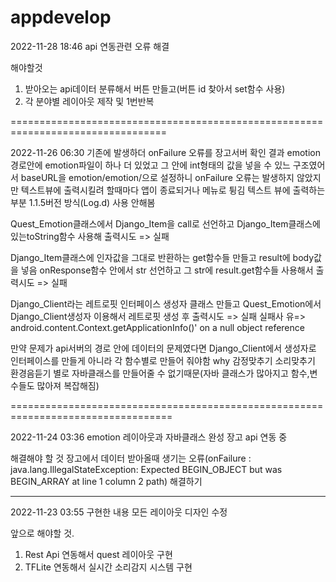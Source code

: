 # appdevelop
2022-11-28 18:46
api 연동관련 오류 해결

해야할것
1. 받아오는 api데이터 분류해서 버튼 만들고(버튼 id 찾아서 set함수 사용)
2. 각 분야별 레이아웃 제작 및 1번반복

=================================================================================

2022-11-26 06:30
기존에 발생하더 onFailure 오류를 장고서버 확인 결과 emotion경로안에 emotion파일이 하나 더 있었고 그 안에 int형태의 값을 넣을 수 있느 구조였어서
baseURL을 emotion/emotion/으로 설정하니 onFailure 오류는 발생하지 않았지만 텍스트뷰에 출력시킬려 할때마다 앱이 종료되거나 메뉴로 튕김
텍스트 뷰에 출력하는부분
1.1.5버전 방식(Log.d) 사용 안해봄

Quest_Emotion클래스에서 Django_Item을 call로 선언하고 Django_Item클래스에 있는toString함수 사용해 출력시도 => 실패

Django_Item클래스에 인자값을 그대로 반환하는 get함수들 만들고 result에 body값을 넣음
onResponse함수 안에서 str 선언하고 그 str에 result.get함수들 사용해서 출력시도 => 실패

 Django_Client라는 레트로핏 인터페이스 생성자 클래스 만들고 Quest_Emotion에서 Django_Client생성자 이용해서 레트로핏 생성 후 출력시도 => 실패
 실패사 유=> android.content.Context.getApplicationInfo()' on a null object reference
 
 만약 문제가 api서버의 경로 안에 데이터의 문제였다면 Django_Client에서 생성자로 인터페이스를 만들게 아니라 각 함수별로 만들어 줘야함
 why 감정맞추기 소리맞추기 환경음듣기 별로 자바클래스를 만들어줄 수 없기때문(자바 클래스가 많아지고 함수,변수들도 많아져 복잡해짐)

==================================================================================

2022-11-24 03:36
emotion 레이아웃과 자바클래스 완성
장고 api 연동 중

해결해야 할 것
장고에서 데이터 받아올때 생기는 오류(onFailure : java.lang.IllegalStateException: Expected BEGIN_OBJECT but was BEGIN_ARRAY at line 1 column 2 path) 해결하기

----------------------------------------------------------------------------------

2022-11-23 03:55 구현한 내용
모든 레이아웃 디자인 수정 


앞으로 해야할 것.
1. Rest Api 연동해서 quest 레이아웃 구현
2. TFLite 연동해서 실시간 소리감지 시스템 구현
